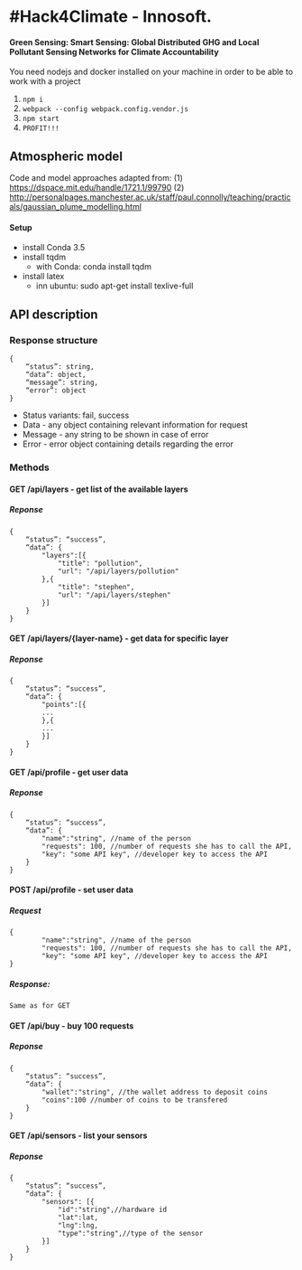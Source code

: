 # #Hack4Climate - Innosoft. 
#### Green Sensing: Smart Sensing: Global Distributed GHG and Local Pollutant Sensing Networks for Climate Accountability
You need nodejs and docker installed on your machine in order to be able to work with a project

1. ```npm i```
2. ```webpack --config webpack.config.vendor.js```
3. ```npm start```
4. ```PROFIT!!!```

## Atmospheric model
Code and model approaches adapted from: (1) https://dspace.mit.edu/handle/1721.1/99790 (2) http://personalpages.manchester.ac.uk/staff/paul.connolly/teaching/practicals/gaussian_plume_modelling.html

#### Setup
* install Conda 3.5 
* install tqdm
    * with Conda: conda install tqdm
* install latex
    * inn ubuntu: sudo apt-get install texlive-full 

## API description

### Response structure

```
{
    “status”: string,
    “data”: object,
    “message”: string,
    “error”: object
}
```

* Status variants: fail, success
* Data - any object containing relevant information for request
* Message - any string to be shown in case of error
* Error - error object containing details regarding the error 

### Methods
#### GET /api/layers - get list of the available layers

##### Reponse
```
{
    “status”: “success”,
    “data”: {
    	"layers":[{
    		"title": "pollution",
    		"url": "/api/layers/pollution"
    	},{
    		"title": "stephen",
    		"url": "/api/layers/stephen"
    	}]
    }
}
```

#### GET /api/layers/{layer-name} - get data for specific layer
##### Reponse
```
{
    “status”: “success”,
    “data”: {
    	"points":[{
		...
    	},{
		...
    	}]
    }
}
```

#### GET /api/profile - get user data
##### Reponse
```
{
    “status”: “success”,
    “data”: {
    	"name":"string", //name of the person
    	"requests": 100, //number of requests she has to call the API,
    	"key": "some API key", //developer key to access the API
    }
}
```
#### POST /api/profile - set user data
##### Request
```
{
    	"name":"string", //name of the person
    	"requests": 100, //number of requests she has to call the API,
    	"key": "some API key", //developer key to access the API
}
```
##### Response:
```
Same as for GET
```

#### GET /api/buy - buy 100 requests
##### Reponse
```
{
    “status”: “success”,
    “data”: {
    	"wallet":"string", //the wallet address to deposit coins
    	"coins":100 //number of coins to be transfered
    }
}
```

#### GET /api/sensors - list your sensors
##### Reponse
```
{
    “status”: “success”,
    “data”: {
    	"sensors": [{
    	    "id":"string",//hardware id
    	    "lat":lat,
    	    "lng":lng,
    	    "type":"string",//type of the sensor
    	}]
    }
}
```
